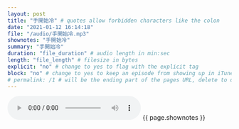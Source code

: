 ```yaml
---
layout: post
title: "手開始冷" # quotes allow forbidden characters like the colon
date: "2021-01-12 16:14:18"
file: "/audio/手開始冷.mp3"
shownotes: "手開始冷"
summary: "手開始冷"
duration: "file_duration" # audio length in min:sec
length: "file_length" # filesize in bytes
explicit: "no" # change to yes to flag with the explicit tag
block: "no" # change to yes to keep an episode from showing up in iTunes
# permalink: /1 # will be the ending part of the pages URL, delete to default to the title
---
```


<audio controls>
<source src="{{site.url}}{{site.baseurl}}{{ page.file }}" type="audio/x-mp3">
Your browser does not support the audio element.
</audio>
{{ page.shownotes }}
